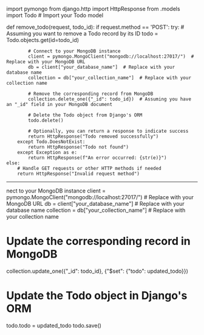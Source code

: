 import pymongo
from django.http import HttpResponse
from .models import Todo  # Import your Todo model

def remove_todo(request, todo_id):
    if request.method == 'POST':
        try:
            # Assuming you want to remove a Todo record by its ID
            todo = Todo.objects.get(id=todo_id)

            # Connect to your MongoDB instance
            client = pymongo.MongoClient("mongodb://localhost:27017/")  # Replace with your MongoDB URL
            db = client["your_database_name"]  # Replace with your database name
            collection = db["your_collection_name"]  # Replace with your collection name

            # Remove the corresponding record from MongoDB
            collection.delete_one({"_id": todo_id})  # Assuming you have an "_id" field in your MongoDB document

            # Delete the Todo object from Django's ORM
            todo.delete()

            # Optionally, you can return a response to indicate success
            return HttpResponse("Todo removed successfully")
        except Todo.DoesNotExist:
            return HttpResponse("Todo not found")
        except Exception as e:
            return HttpResponse(f"An error occurred: {str(e)}")
    else:
        # Handle GET requests or other HTTP methods if needed
        return HttpResponse("Invalid request method")





----------------------------------------------

nect to your MongoDB instance
client = pymongo.MongoClient("mongodb://localhost:27017/")  # Replace with your MongoDB URL
db = client["your_database_name"]  # Replace with your database name
collection = db["your_collection_name"]  # Replace with your collection name

# Update the corresponding record in MongoDB
collection.update_one({"_id": todo_id}, {"$set": {"todo": updated_todo}})

# Update the Todo object in Django's ORM
todo.todo = updated_todo
todo.save()